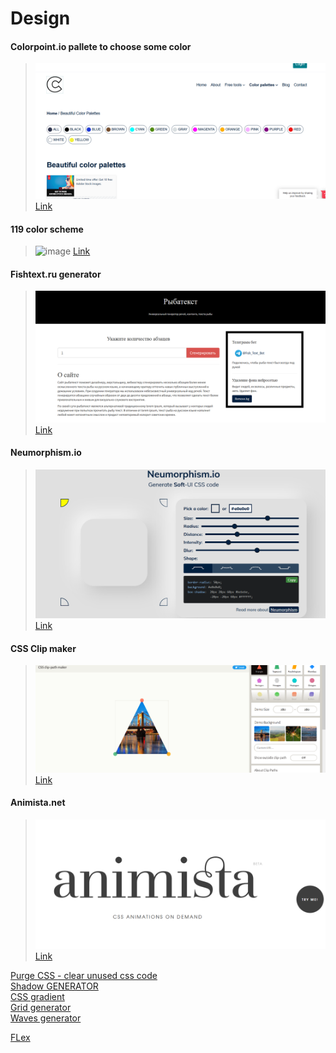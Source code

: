 # Design
#### Colorpoint.io pallete to choose some color 
> ![image](images/colorpallete.PNG)
[Link](https://www.colorpoint.io/beautiful-color-palettes/)

#### 119 color scheme
> ![image](http://vladimirchernyshov.ru/wp-content/uploads/2014/09/119.png)
[Link](http://vladimirchernyshov.ru/119-trendovyx-cvetov-dlya-sozdaniya-fantasticheskix-sajtov-na-50-zhivyx-primerax/)

#### Fishtext.ru generator 
>![image](images/fishtext.PNG)
[Link](https://fishtext.ru/index.php)

#### Neumorphism.io
>![image](images/neumorhism.PNG)
[Link](https://neumorphism.io/#e0e0e0)

#### CSS Clip maker
>![image](images/css-clip.PNG)
[Link](https://bennettfeely.com/clippy/)

#### Animista.net
>![image](images/animista.PNG)
[Link](https://animista.net/)

<a href="https://purgecss.com/">Purge CSS - clear unused css code</a><br>
<a href="https://shadows.brumm.af/">Shadow GENERATOR</a><br>
<a href="https://cssgradient.io/">CSS gradient</a><br>
<a href="https://cssgrid-generator.netlify.app/">Grid generator</a><br>
<a href="https://getwaves.io/">Waves generator</a><br>

<a href="https://flexbox.malven.co/">FLex</a><br>
